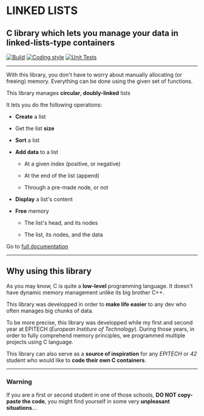 # LINKED LISTS

## C library which lets you manage your data in linked-lists-type containers

[![Build](https://github.com/Arthi-chaud/LinkedLists/actions/workflows/build.yml/badge.svg)](https://github.com/Arthi-chaud/LinkedLists/actions/workflows/build.yml)
[![Coding style](https://github.com/Arthi-chaud/LinkedLists/actions/workflows/coding_style.yml/badge.svg)](https://github.com/Arthi-chaud/LinkedLists/actions/workflows/coding_style.yml)
[![Unit Tests](https://github.com/Arthi-chaud/LinkedLists/actions/workflows/unit_tests.yml/badge.svg)](https://github.com/Arthi-chaud/LinkedLists/actions/workflows/unit_tests.yml)

___

With this library, you don't have to worry about manually allocating (or freeing) memory. Everything can be done using the given set of functions.

This library manages **circular**, **doubly-linked** lists

It lets you do the following operations:

- **Create** a list

- Get the list **size**

- **Sort** a list

- **Add data** to a list

  - At a given index (positive, or negative)

  - At the end of the list (append)

  - Through a pre-made node, or not

- **Display** a list's content

- **Free** memory

  - The list's head, and its nodes

  - The list, its nodes, and the data

Go to [full documentation](https://arthi-chaud.github.io/LinkedLists/)
___

## Why using this library

As you may know, C is quite a **low-level** programming language. It doesn't have dynamic memory management unlike its big brother C++.

This library was developped in order to **make life easier** to any dev who often manages big chunks of data.

To be more precise, this library was developped while my first and second year at EPITECH (_European Institure of Technology_). During those years, in order to fully comprehend memory principles, we programmed multiple projects using C language.

This library can also serve as a **source of inspiration** for any _EPITECH_ or _42_ student who would like to **code their own C containers**.

____

### Warning

If you are a first or second student in one of those schools, **DO NOT copy-paste the code**, you might find yourself in some very **unpleasant situations**...
